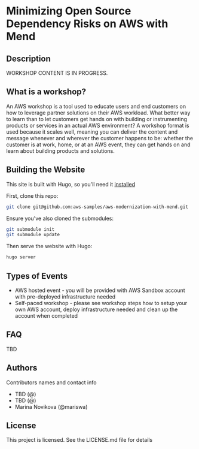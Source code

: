 # Minimizing Open Source Dependency Risks on AWS with Mend

## Description

WORKSHOP CONTENT IS IN PROGRESS.

 ## What is a workshop?

 An AWS workshop is a tool used to educate users and end customers on how to leverage partner solutions on their AWS workload. What better way to learn than to let customers get hands on with building or instrumenting products or services in an actual AWS environment? A workshop format is used because it scales well, meaning you can deliver the content and message whenever and wherever the customer happens to be: whether the customer is at work, home, or at an AWS event, they can get hands on and learn about building products and solutions.

## Building the Website

This site is built with Hugo, so you'll need it [installed](https://gohugo.io/getting-started/quick-start/#step-1-install-hugo)

First, clone this repo:

```bash
git clone git@github.com:aws-samples/aws-modernization-with-mend.git
```

Ensure you've also cloned the submodules:

```bash
git submodule init
git submodule update
```

Then serve the website with Hugo:

```bash
hugo server
```

 ## Types of Events
 
 - AWS hosted event - you will be provided with AWS Sandbox account with pre-deployed infrastructure needed
 - Self-paced workshop - please see workshop steps how to setup your own AWS account, deploy infrastructure needed and clean up the account when completed


## FAQ

 TBD

## Authors

Contributors names and contact info

* TBD (@)
* TBD (@)  
* Marina Novikova (@mariswa)

## License

This project is licensed. See the LICENSE.md file for details
